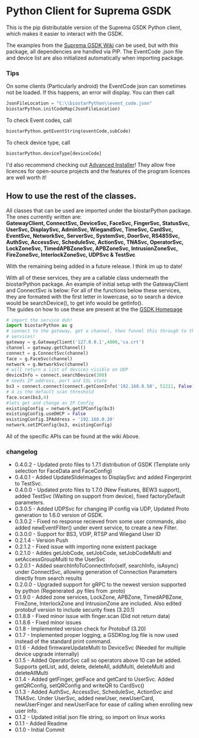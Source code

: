 # Python Client for Suprema GSDK

This is the pip distributable version of the Suprema GSDK Python client, which makes it easier to interact with the GSDK.<br>

The examples from the [Suprema GSDK Wiki](https://supremainc.github.io/g-sdk/) can be used, but with this package, all dependencies are handled via PIP. The EventCode .json file and device list are also initialized automatically when importing package.<br>
### Tips
On some clients (Particularly android) the  EventCode json can sometimes not be loaded. If this happens, an error will display. You can then call 

```python
JsonFileLocation = "C:\\biostarPython\\event_code.json"
biostarPython.initCodeMap(JsonFileLocation)
```
To check Event codes, call 
```python
biostarPython.getEventString(eventCode,subCode)
```
To check device type, call 
```python
biostarPython.deviceType[deviceCode]
```
I'd also recommend checking out [Advanced Installer](https://www.advancedinstaller.com/)! They allow free licences for open-source projects and the features of the program licences are well worth it!

## How to use the rest of the classes.

All classes that can be used are imported under the biostarPython package.
The ones currently written are:<br>
**GatewayClient, ConnectSvc, DeviceSvc, FaceSvc, FingerSvc, StatusSvc, UserSvc, DisplaySvc, AdminSvc, WiegandSvc, TimeSvc, CardSvc, EventSvc, NetworkSvc, ServerSvc, SystemSvc, DoorSvc, RS485Svc, AuthSvc, AccessSvc, ScheduleSvc, ActionSvc, TNASvc, OperatorSvc, LockZoneSvc, TimedAPBZoneSvc, APBZoneSvc, IntrusionZoneSvc, FireZoneSvc, InterlockZoneSvc, UDPSvc & TestSvc**

With the remaining being added in a future release. 
I think im up to date! <br>

With all of these services, they are a callable class underneath the biostarPython package. An example of initial setup with the GatewayClient and ConnectSvc is below:
For all of the functions below these services, they are formated with the first letter in lowercase, so to search a device would be searchDevice(), to get info would be getInfo().<br>
The guides on how to use these are present at the the  [GSDK Homepage](https://supremainc.github.io/g-sdk/)<br>
```python
# import the service duh!
import biostarPython as g
# connect to the gateway, get a channel, then funnel this through to the 
# services!
gateway = g.GatewayClient('127.0.0.1',4000,'ca.crt')
channel = gateway.getChannel()
connect = g.ConnectSvc(channel)
face = g.FaceSvc(channel)
network = g.NetworkSvc(channel)
# will return a list of devices visible on UDP
deviceInfo = connect.searchDevice(300) 
# needs IP address, port and SSL state
bs3 = connect.connect(connect.getConnInfo('192.168.0.50', 51211, False))
# 4 is the default scan threshold
face.scan(bs3,4)
#lets get and change an IP Config
existingConfig = network.getIPConfig(bs3)
existingConfig.useDHCP = False
existingConfig.IPAddress = '192.168.0.20'
network.setIPConfig(bs3, existingConfig)
```

All of the specific APIs can be found at the wiki Above.

### changelog

- 0.4.0.2 - Updated proto files to 1.7.1 distribution of GSDK (Template only selection for FaceData and FaceConfig)
- 0.4.0.1 - Added UpdateSlideImages to DisplaySvc and added Fingerprint to TestSvc.
- 0.4.0.0 - Updated proto files to 1.7.0 (New Features, BEW3 support), added TestSvc (Waiting on support from device), fixed factoryDefault parameters.
- 0.3.0.5 - Added UDPSvc for changing IP config via UDP, Updated Proto generation to 1.6.0 version of GSDK.
- 0.3.0.2 - Fixed no response recieved from some user commands, also added newEventFilter()
          under event service, to create a new Filter.
- 0.3.0.0 - Support for BS3, VOIP, RTSP and Wiegand User ID
- 0.2.1.4 - Version Push
- 0.2.1.2 - Fixed issue with importing none existent package
- 0.2.1.0 - Addes getJobCode, setJobCode, setJobCodeMulti and setAccessGroupMulti to the UserSvc
- 0.2.0.1 - Added searchInfoToConnectInfo(self, searchInfo, isAsync) under ConnectSvc, allowing generation of Connection Parameters directly from search results
- 0.2.0.0 - Upgraded support for gRPC to the newest version supported by python (Regenerated .py files from .proto)
- 0.1.9.0 - Added zone services, LockZone, APBZone, TimedAPBZone, FireZone, InterlockZone and IntrusionZone are included. Also edited protobuf version to include security fixes (3.20.1)
- 0.1.8.8 - Fixed minor issue with finger.scan (Did not return data)
- 0.1.8.6 - Fixed minor issues
- 0.1.8 - Implemented version check for Protobuf (3.20)
- 0.1.7 - Implemented proper logging, a GSDKlog.log file is now used instead of the standard print command.
- 0.1.6 - Added firmwareUpdateMulti to DeviceSvc (Needed for multiple device upgrade internally)
- 0.1.5 - Added OperatorSvc call so operators above 10 can be added. Supports getList, add, delete, deleteAll, addMulti, deleteMulti and deleteAllMulti
- 0.1.4 - Added getFinger, getFace and getCard to UserSvc. Added getQRConfig, setQRConfig and writeQR to CardSvc()
- 0.1.3 - Added AuthSvc, AccessSvc, ScheduleSvc, ActionSvc and TNASvc.
        Under UserSvc, added newUser, newUserCard, newUserFinger and newUserFace for ease of calling when enrolling new user info.
- 0.1.2 - Updated initial json file string, so import on linux works
- 0.1.1 - Added Readme
- 0.1.0 - Initial Commit

